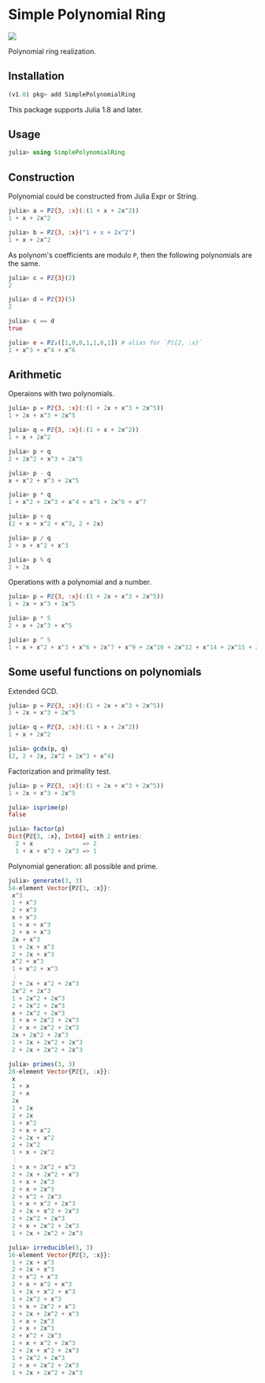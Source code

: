 # Simple Polynomial Ring

[![](https://img.shields.io/badge/docs-stable-blue.svg)](https://juliahub.com/docs/SimplePolynomialRing/uWGaY)

Polynomial ring realization.

## Installation

```julia
(v1.8) pkg> add SimplePolynomialRing
```

This package supports Julia 1.8 and later.

## Usage

```julia
julia> using SimplePolynomialRing
```

## Construction

Polynomial could be constructed from Julia Expr or String.
```julia
julia> a = Pℤ{3, :x}(:(1 + x + 2x^2))
1 + x + 2x^2

julia> b = Pℤ{3, :x}("1 + x + 2x^2")
1 + x + 2x^2
```

As polynom's coefficients are modulo `P`, then the following polynomials are the same.
```julia
julia> c = Pℤ{3}(2)
2

julia> d = Pℤ{3}(5)
2

julia> c == d
true
```

```julia
julia> e = Pℤ₂([1,0,0,1,1,0,1]) # alias for `Pℤ{2, :x}`
1 + x^3 + x^4 + x^6
```

## Arithmetic

Operaions with two polynomials.
```julia
julia> p = Pℤ{3, :x}(:(1 + 2x + x^3 + 2x^5))
1 + 2x + x^3 + 2x^5

julia> q = Pℤ{3, :x}(:(1 + x + 2x^2))
1 + x + 2x^2

julia> p + q
2 + 2x^2 + x^3 + 2x^5

julia> p - q
x + x^2 + x^3 + 2x^5

julia> p * q
1 + x^2 + 2x^3 + x^4 + x^5 + 2x^6 + x^7

julia> p ÷ q
(2 + x + x^2 + x^3, 2 + 2x)

julia> p / q
2 + x + x^2 + x^3

julia> p % q
2 + 2x
```

Operations with a polynomial and a number.
```julia
julia> p = Pℤ{3, :x}(:(1 + 2x + x^3 + 2x^5))
1 + 2x + x^3 + 2x^5

julia> p * 5
2 + x + 2x^3 + x^5

julia> p ^ 5
1 + x + x^2 + x^3 + x^6 + 2x^7 + x^9 + 2x^10 + 2x^12 + x^14 + 2x^15 + 2x^16 + x^18 + 2x^20 + 2x^23 + 2x^25
```

## Some useful functions on polynomials

Extended GCD.
```julia
julia> p = Pℤ{3, :x}(:(1 + 2x + x^3 + 2x^5))
1 + 2x + x^3 + 2x^5

julia> q = Pℤ{3, :x}(:(1 + x + 2x^2))
1 + x + 2x^2

julia> gcdx(p, q)
(2, 2 + 2x, 2x^2 + 2x^3 + x^4)
```

Factorization and primality test.
```julia
julia> p = Pℤ{3, :x}(:(1 + 2x + x^3 + 2x^5))
1 + 2x + x^3 + 2x^5

julia> isprime(p)
false

julia> factor(p)
Dict{Pℤ{3, :x}, Int64} with 2 entries:
  2 + x              => 2
  1 + x + x^2 + 2x^3 => 1
```

Polynomial generation: all possible and prime.
```julia
julia> generate(3, 3)
54-element Vector{Pℤ{3, :x}}:
 x^3
 1 + x^3
 2 + x^3
 x + x^3
 1 + x + x^3
 2 + x + x^3
 2x + x^3
 1 + 2x + x^3
 2 + 2x + x^3
 x^2 + x^3
 1 + x^2 + x^3
 ⋮
 2 + 2x + x^2 + 2x^3
 2x^2 + 2x^3
 1 + 2x^2 + 2x^3
 2 + 2x^2 + 2x^3
 x + 2x^2 + 2x^3
 1 + x + 2x^2 + 2x^3
 2 + x + 2x^2 + 2x^3
 2x + 2x^2 + 2x^3
 1 + 2x + 2x^2 + 2x^3
 2 + 2x + 2x^2 + 2x^3

julia> primes(3, 3)
28-element Vector{Pℤ{3, :x}}:
 x
 1 + x
 2 + x
 2x
 1 + 2x
 2 + 2x
 1 + x^2
 2 + x + x^2
 2 + 2x + x^2
 2 + 2x^2
 1 + x + 2x^2
 ⋮
 1 + x + 2x^2 + x^3
 2 + 2x + 2x^2 + x^3
 1 + x + 2x^3
 2 + x + 2x^3
 2 + x^2 + 2x^3
 1 + x + x^2 + 2x^3
 2 + 2x + x^2 + 2x^3
 1 + 2x^2 + 2x^3
 2 + x + 2x^2 + 2x^3
 1 + 2x + 2x^2 + 2x^3

julia> irreducible(3, 3)
16-element Vector{Pℤ{3, :x}}:
 1 + 2x + x^3
 2 + 2x + x^3
 2 + x^2 + x^3
 2 + x + x^2 + x^3
 1 + 2x + x^2 + x^3
 1 + 2x^2 + x^3
 1 + x + 2x^2 + x^3
 2 + 2x + 2x^2 + x^3
 1 + x + 2x^3
 2 + x + 2x^3
 2 + x^2 + 2x^3
 1 + x + x^2 + 2x^3
 2 + 2x + x^2 + 2x^3
 1 + 2x^2 + 2x^3
 2 + x + 2x^2 + 2x^3
 1 + 2x + 2x^2 + 2x^3
```